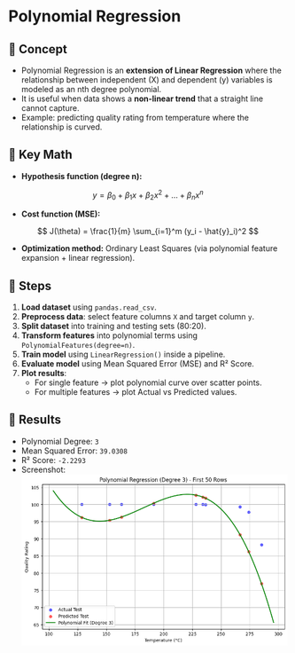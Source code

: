 # Polynomial Regression

## 🔹 Concept
- Polynomial Regression is an **extension of Linear Regression** where the relationship between independent (X) and dependent (y) variables is modeled as an nth degree polynomial.  
- It is useful when data shows a **non-linear trend** that a straight line cannot capture.  
- Example: predicting quality rating from temperature where the relationship is curved.  

## 🔹 Key Math
- **Hypothesis function (degree n):**  

$$
y = \beta_0 + \beta_1x + \beta_2x^2 + \dots + \beta_nx^n
$$  

- **Cost function (MSE):**  

$$
J(\theta) = \frac{1}{m} \sum_{i=1}^m (y_i - \hat{y}_i)^2
$$  

- **Optimization method:** Ordinary Least Squares (via polynomial feature expansion + linear regression).  

## 🔹 Steps
1. **Load dataset** using `pandas.read_csv`.  
2. **Preprocess data**: select feature columns `X` and target column `y`.  
3. **Split dataset** into training and testing sets (80:20).  
4. **Transform features** into polynomial terms using `PolynomialFeatures(degree=n)`.  
5. **Train model** using `LinearRegression()` inside a pipeline.  
6. **Evaluate model** using Mean Squared Error (MSE) and R² Score.  
7. **Plot results**:  
   - For single feature → plot polynomial curve over scatter points.  
   - For multiple features → plot Actual vs Predicted values.  

## 🔹 Results
- Polynomial Degree: `3`  
- Mean Squared Error: `39.0308`  
- R² Score: `-2.2293`  
- Screenshot: ![results](output.png)  
